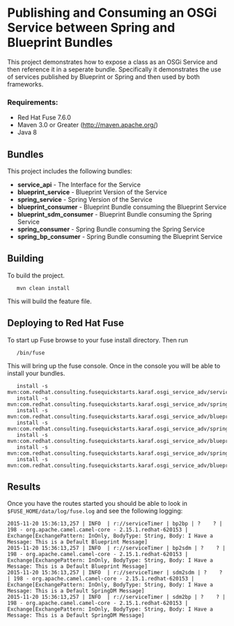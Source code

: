 
Publishing and Consuming an OSGi Service between Spring and Blueprint Bundles
====================================
This project demonstrates how to expose a class as an OSGi Service and then reference it in a seperate bundle. Specifically it demonstrates the use of services published by Blueprint or Spring and then used by both frameworks.

### Requirements:
 * Red Hat Fuse 7.6.0
 * Maven 3.0 or Greater (http://maven.apache.org/)
 * Java 8

Bundles
-----------------------
This project includes the following bundles:

 * **service_api** - The Interface for the Service
 * **blueprint_service** - Blueprint Version of the Service
 * **spring_service** - Spring Version of the Service
 * **blueprint_consumer** - Blueprint Bundle consuming the Blueprint Service
 * **blueprint_sdm_consumer** - Blueprint Bundle consuming the Spring Service
 * **spring_consumer** - Spring Bundle consuming the Spring Service
 * **spring_bp_consumer** - Spring Bundle consuming the Blueprint Service

Building
-----------------------
To build the project.

       mvn clean install

This will build the feature file.

Deploying to Red Hat Fuse
-----------------------

To start up Fuse browse to your fuse install directory. Then run

       /bin/fuse

This will bring up the fuse console. Once in the console you will be able to install your bundles. 

       install -s mvn:com.redhat.consulting.fusequickstarts.karaf.osgi_service_adv/service_api
       install -s mvn:com.redhat.consulting.fusequickstarts.karaf.osgi_service_adv/spring_service
       install -s mvn:com.redhat.consulting.fusequickstarts.karaf.osgi_service_adv/blueprint_service
       install -s mvn:com.redhat.consulting.fusequickstarts.karaf.osgi_service_adv/spring_consumer
       install -s mvn:com.redhat.consulting.fusequickstarts.karaf.osgi_service_adv/blueprint_consumer
       install -s mvn:com.redhat.consulting.fusequickstarts.karaf.osgi_service_adv/spring_bp_consumer
       install -s mvn:com.redhat.consulting.fusequickstarts.karaf.osgi_service_adv/blueprint_sdm_consumer

Results
-----------------------
Once you have the routes started you should be able to look in `$FUSE_HOME/data/log/fuse.log` and see the following logging:

    2015-11-20 15:36:13,257 | INFO  | r://serviceTimer | bp2bp | ?    ? | 198 - org.apache.camel.camel-core - 2.15.1.redhat-620153 | Exchange[ExchangePattern: InOnly, BodyType: String, Body: I Have a Message: This is a Default Blueprint Message]
    2015-11-20 15:36:13,257 | INFO  | r://serviceTimer | bp2sdm | ?    ? | 198 - org.apache.camel.camel-core - 2.15.1.redhat-620153 | Exchange[ExchangePattern: InOnly, BodyType: String, Body: I Have a Message: This is a Default Blueprint Message]
    2015-11-20 15:36:13,257 | INFO  | r://serviceTimer | sdm2sdm | ?    ? | 198 - org.apache.camel.camel-core - 2.15.1.redhat-620153 | Exchange[ExchangePattern: InOnly, BodyType: String, Body: I Have a Message: This is a Default SpringDM Message]
    2015-11-20 15:36:13,257 | INFO  | r://serviceTimer | sdm2bp | ?    ? | 198 - org.apache.camel.camel-core - 2.15.1.redhat-620153 | Exchange[ExchangePattern: InOnly, BodyType: String, Body: I Have a Message: This is a Default SpringDM Message]
